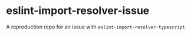 # eslint-import-resolver-issue
A reproduction repo for an issue with `eslint-import-resolver-typescript`

